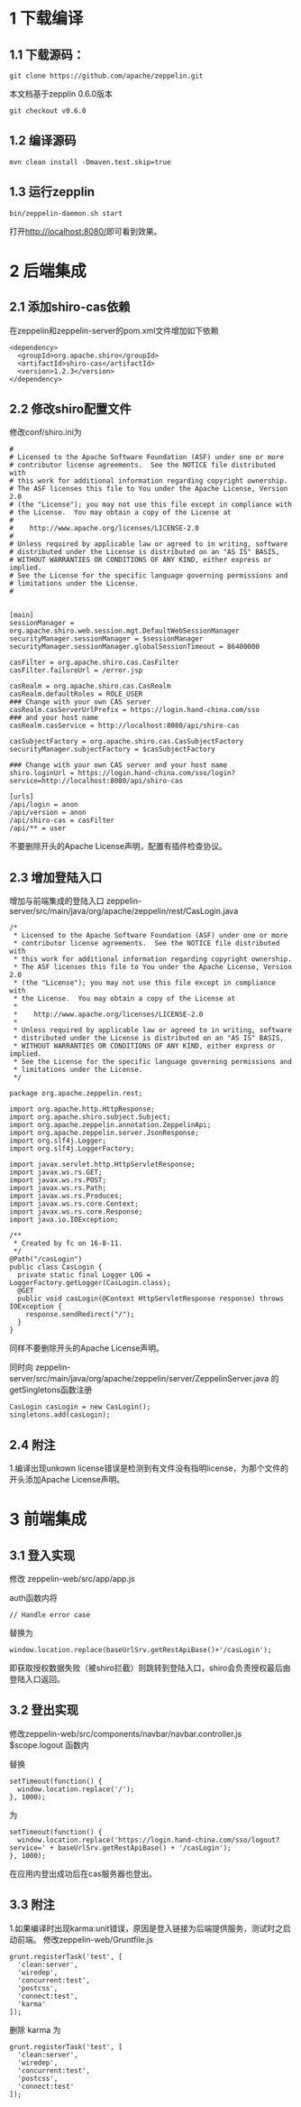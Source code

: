 # 1 下载编译

## 1.1 下载源码：

`git clone https://github.com/apache/zeppelin.git`

本文档基于zepplin 0.6.0版本

`git checkout v0.6.0`

## 1.2 编译源码

`mvn clean install -Dmaven.test.skip=true`

## 1.3 运行zepplin

`bin/zeppelin-daemon.sh start`

打开[http://localhost:8080/](http://localhost:8080/)即可看到效果。



# 2 后端集成

## 2.1 添加shiro-cas依赖

在zeppelin和zeppelin-server的pom.xml文件增加如下依赖

```
<dependency>
  <groupId>org.apache.shiro</groupId>
  <artifactId>shiro-cas</artifactId>
  <version>1.2.3</version>
</dependency>
```

## 2.2 修改shiro配置文件

修改conf/shiro.ini为

```
#
# Licensed to the Apache Software Foundation (ASF) under one or more
# contributor license agreements.  See the NOTICE file distributed with
# this work for additional information regarding copyright ownership.
# The ASF licenses this file to You under the Apache License, Version 2.0
# (the "License"); you may not use this file except in compliance with
# the License.  You may obtain a copy of the License at
#
#    http://www.apache.org/licenses/LICENSE-2.0
#
# Unless required by applicable law or agreed to in writing, software
# distributed under the License is distributed on an "AS IS" BASIS,
# WITHOUT WARRANTIES OR CONDITIONS OF ANY KIND, either express or implied.
# See the License for the specific language governing permissions and
# limitations under the License.
#


[main]
sessionManager = org.apache.shiro.web.session.mgt.DefaultWebSessionManager
securityManager.sessionManager = $sessionManager
securityManager.sessionManager.globalSessionTimeout = 86400000

casFilter = org.apache.shiro.cas.CasFilter
casFilter.failureUrl = /error.jsp

casRealm = org.apache.shiro.cas.CasRealm
casRealm.defaultRoles = ROLE_USER
### Change with your own CAS server
casRealm.casServerUrlPrefix = https://login.hand-china.com/sso
### and your host name
casRealm.casService = http://localhost:8080/api/shiro-cas

casSubjectFactory = org.apache.shiro.cas.CasSubjectFactory
securityManager.subjectFactory = $casSubjectFactory

### Change with your own CAS server and your host name
shiro.loginUrl = https://login.hand-china.com/sso/login?service=http://localhost:8080/api/shiro-cas

[urls]
/api/login = anon
/api/version = anon
/api/shiro-cas = casFilter
/api/** = user
```

不要删除开头的Apache License声明，配置有插件检查协议。


## 2.3 增加登陆入口

增加与前端集成的登陆入口
zeppelin-server/src/main/java/org/apache/zeppelin/rest/CasLogin.java

```
/*
 * Licensed to the Apache Software Foundation (ASF) under one or more
 * contributor license agreements.  See the NOTICE file distributed with
 * this work for additional information regarding copyright ownership.
 * The ASF licenses this file to You under the Apache License, Version 2.0
 * (the "License"); you may not use this file except in compliance with
 * the License.  You may obtain a copy of the License at
 *
 *    http://www.apache.org/licenses/LICENSE-2.0
 *
 * Unless required by applicable law or agreed to in writing, software
 * distributed under the License is distributed on an "AS IS" BASIS,
 * WITHOUT WARRANTIES OR CONDITIONS OF ANY KIND, either express or implied.
 * See the License for the specific language governing permissions and
 * limitations under the License.
 */

package org.apache.zeppelin.rest;

import org.apache.http.HttpResponse;
import org.apache.shiro.subject.Subject;
import org.apache.zeppelin.annotation.ZeppelinApi;
import org.apache.zeppelin.server.JsonResponse;
import org.slf4j.Logger;
import org.slf4j.LoggerFactory;

import javax.servlet.http.HttpServletResponse;
import javax.ws.rs.GET;
import javax.ws.rs.POST;
import javax.ws.rs.Path;
import javax.ws.rs.Produces;
import javax.ws.rs.core.Context;
import javax.ws.rs.core.Response;
import java.io.IOException;

/**
 * Created by fc on 16-8-11.
 */
@Path("/casLogin")
public class CasLogin {
  private static final Logger LOG = LoggerFactory.getLogger(CasLogin.class);
  @GET
  public void casLogin(@Context HttpServletResponse response) throws IOException {
    response.sendRedirect("/");
  }
}
```

同样不要删除开头的Apache License声明。

同时向
zeppelin-server/src/main/java/org/apache/zeppelin/server/ZeppelinServer.java
的getSingletons函数注册

```
CasLogin casLogin = new CasLogin();
singletons.add(casLogin);
```

## 2.4 附注

1.编译出现unkown license错误是检测到有文件没有指明license，为那个文件的开头添加Apache License声明。



# 3 前端集成

## 3.1 登入实现

修改 zeppelin-web\/src\/app\/app.js

auth函数内将

`// Handle error case`

替换为

`window.location.replace(baseUrlSrv.getRestApiBase()+'/casLogin');`

即获取授权数据失败（被shiro拦截）则跳转到登陆入口，shiro会负责授权最后由登陆入口返回。

## 3.2 登出实现

修改zeppelin-web\/src\/components\/navbar\/navbar.controller.js
$scope.logout 函数内

替换

```
setTimeout(function() {
  window.location.replace('/');
}, 1000);
```

为

```
setTimeout(function() {
  window.location.replace('https://login.hand-china.com/sso/logout?service=' + baseUrlSrv.getRestApiBase() + '/casLogin');
}, 1000);
```

在应用内登出成功后在cas服务器也登出。

## 3.3 附注

1.如果编译时出现karma:unit错误，原因是登入链接为后端提供服务，测试时之启动前端。
修改zeppelin-web\/Gruntfile.js

```
grunt.registerTask('test', [
  'clean:server',
  'wiredep',
  'concurrent:test',
  'postcss',
  'connect:test',
  'karma'
]);
```

删除 karma 为

```
grunt.registerTask('test', [
  'clean:server',
  'wiredep',
  'concurrent:test',
  'postcss',
  'connect:test'
]);
```




